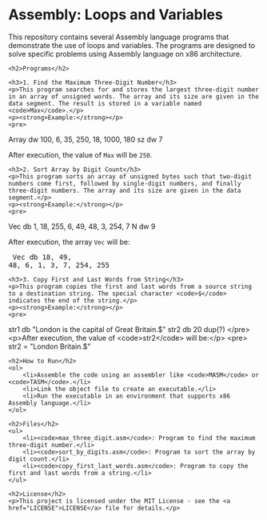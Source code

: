 <!DOCTYPE html>
<html lang="en">
<head>
    <meta charset="UTF-8">
    <meta name="viewport" content="width=device-width, initial-scale=1.0">
 
</head>
<body>
    <h1>Assembly: Loops and Variables</h1>
    <p>This repository contains several Assembly language programs that demonstrate the use of loops and variables. The programs are designed to solve specific problems using Assembly language on x86 architecture.</p>

    <h2>Programs</h2>

    <h3>1. Find the Maximum Three-Digit Number</h3>
    <p>This program searches for and stores the largest three-digit number in an array of unsigned words. The array and its size are given in the data segment. The result is stored in a variable named <code>Max</code>.</p>
    <p><strong>Example:</strong></p>
    <pre>
Array dw 100, 6, 35, 250, 18, 1000, 180
sz dw 7
    </pre>
    <p>After execution, the value of <code>Max</code> will be <code>250</code>.</p>

    <h3>2. Sort Array by Digit Count</h3>
    <p>This program sorts an array of unsigned bytes such that two-digit numbers come first, followed by single-digit numbers, and finally three-digit numbers. The array and its size are given in the data segment.</p>
    <p><strong>Example:</strong></p>
    <pre>
Vec db 1, 18, 255, 6, 49, 48, 3, 254, 7
N dw 9
    </pre>
    <p>After execution, the array <code>Vec</code> will be:</p>
    <pre>
Vec db 18, 49, 48, 6, 1, 3, 7, 254, 255
    </pre>

    <h3>3. Copy First and Last Words from String</h3>
    <p>This program copies the first and last words from a source string to a destination string. The special character <code>$</code> indicates the end of the string.</p>
    <p><strong>Example:</strong></p>
    <pre>
str1 db "London is the capital of Great Britain.$"
str2 db 20 dup(?)
    </pre>
    <p>After execution, the value of <code>str2</code> will be:</p>
    <pre>
str2 = "London Britain.$"
    </pre>

    <h2>How to Run</h2>
    <ol>
        <li>Assemble the code using an assembler like <code>MASM</code> or <code>TASM</code>.</li>
        <li>Link the object file to create an executable.</li>
        <li>Run the executable in an environment that supports x86 Assembly language.</li>
    </ol>

    <h2>Files</h2>
    <ul>
        <li><code>max_three_digit.asm</code>: Program to find the maximum three-digit number.</li>
        <li><code>sort_by_digits.asm</code>: Program to sort the array by digit count.</li>
        <li><code>copy_first_last_words.asm</code>: Program to copy the first and last words from a string.</li>
    </ul>

    <h2>License</h2>
    <p>This project is licensed under the MIT License - see the <a href="LICENSE">LICENSE</a> file for details.</p>
</body>
</html>
